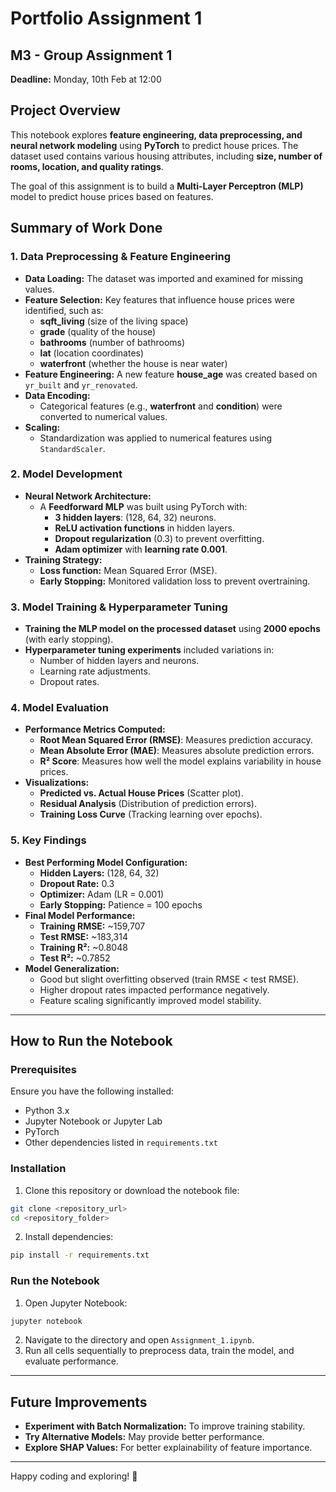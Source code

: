 # Portfolio Assignment 1

## M3 - Group Assignment 1
**Deadline:** Monday, 10th Feb at 12:00  

## Project Overview  
This notebook explores **feature engineering, data preprocessing, and neural network modeling** using **PyTorch** to predict house prices. The dataset used contains various housing attributes, including **size, number of rooms, location, and quality ratings**.  

The goal of this assignment is to build a **Multi-Layer Perceptron (MLP)** model to predict house prices based on features.  

## Summary of Work Done  
### **1. Data Preprocessing & Feature Engineering**
- **Data Loading:** The dataset was imported and examined for missing values.  
- **Feature Selection:** Key features that influence house prices were identified, such as:
  - **sqft_living** (size of the living space)
  - **grade** (quality of the house)
  - **bathrooms** (number of bathrooms)
  - **lat** (location coordinates)
  - **waterfront** (whether the house is near water)
- **Feature Engineering:** A new feature **house_age** was created based on `yr_built` and `yr_renovated`.
- **Data Encoding:**  
  - Categorical features (e.g., **waterfront** and **condition**) were converted to numerical values.
- **Scaling:**  
  - Standardization was applied to numerical features using `StandardScaler`.

### **2. Model Development**
- **Neural Network Architecture:**  
  - A **Feedforward MLP** was built using PyTorch with:
    - **3 hidden layers**: (128, 64, 32) neurons.
    - **ReLU activation functions** in hidden layers.
    - **Dropout regularization** (0.3) to prevent overfitting.
    - **Adam optimizer** with **learning rate 0.001**.
- **Training Strategy:**
  - **Loss function:** Mean Squared Error (MSE).
  - **Early Stopping:** Monitored validation loss to prevent overtraining.

### **3. Model Training & Hyperparameter Tuning**
- **Training the MLP model on the processed dataset** using **2000 epochs** (with early stopping).  
- **Hyperparameter tuning experiments** included variations in:
  - Number of hidden layers and neurons.
  - Learning rate adjustments.
  - Dropout rates.

### **4. Model Evaluation**
- **Performance Metrics Computed:**
  - **Root Mean Squared Error (RMSE)**: Measures prediction accuracy.
  - **Mean Absolute Error (MAE)**: Measures absolute prediction errors.
  - **R² Score**: Measures how well the model explains variability in house prices.
- **Visualizations:**
  - **Predicted vs. Actual House Prices** (Scatter plot).
  - **Residual Analysis** (Distribution of prediction errors).
  - **Training Loss Curve** (Tracking learning over epochs).

### **5. Key Findings**
- **Best Performing Model Configuration:**
  - **Hidden Layers:** (128, 64, 32)
  - **Dropout Rate:** 0.3
  - **Optimizer:** Adam (LR = 0.001)
  - **Early Stopping:** Patience = 100 epochs
- **Final Model Performance:**
  - **Training RMSE:** ~159,707
  - **Test RMSE:** ~183,314
  - **Training R²:** ~0.8048
  - **Test R²:** ~0.7852
- **Model Generalization:**
  - Good but slight overfitting observed (train RMSE < test RMSE).
  - Higher dropout rates impacted performance negatively.
  - Feature scaling significantly improved model stability.

---

## **How to Run the Notebook**
### **Prerequisites**
Ensure you have the following installed:
- Python 3.x  
- Jupyter Notebook or Jupyter Lab  
- PyTorch  
- Other dependencies listed in `requirements.txt`  

### **Installation**
1. Clone this repository or download the notebook file:
```sh
git clone <repository_url>
cd <repository_folder>
```
2. Install dependencies:
```sh
pip install -r requirements.txt
```

### **Run the Notebook**
1. Open Jupyter Notebook:
```sh
jupyter notebook
```
2. Navigate to the directory and open `Assignment_1.ipynb`.
3. Run all cells sequentially to preprocess data, train the model, and evaluate performance.

---

## **Future Improvements**
- **Experiment with Batch Normalization:** To improve training stability.  
- **Try Alternative Models:** May provide better performance.  
- **Explore SHAP Values:** For better explainability of feature importance.  

---

Happy coding and exploring! 🚀
